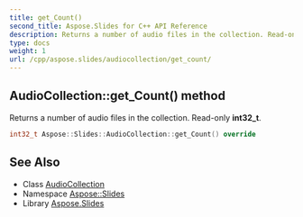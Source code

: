 ```yaml
---
title: get_Count()
second_title: Aspose.Slides for C++ API Reference
description: Returns a number of audio files in the collection. Read-only int32_t.
type: docs
weight: 1
url: /cpp/aspose.slides/audiocollection/get_count/
---
```

## AudioCollection::get_Count() method


Returns a number of audio files in the collection. Read-only **int32_t**.

```cpp
int32_t Aspose::Slides::AudioCollection::get_Count() override
```

## See Also

* Class [AudioCollection](./)
* Namespace [Aspose::Slides](../)
* Library [Aspose.Slides](../../)